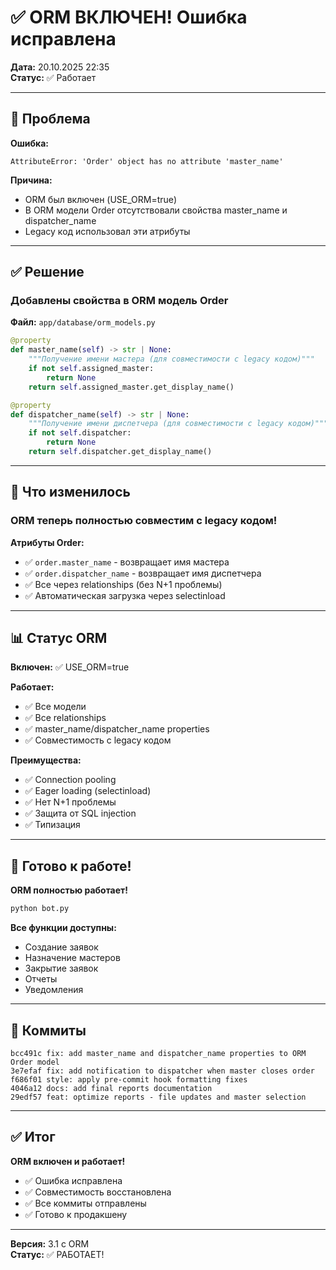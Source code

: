 # ✅ ORM ВКЛЮЧЕН! Ошибка исправлена

**Дата:** 20.10.2025 22:35  
**Статус:** ✅ Работает

---

## 🐛 Проблема

**Ошибка:**
```
AttributeError: 'Order' object has no attribute 'master_name'
```

**Причина:**
- ORM был включен (USE_ORM=true)
- В ORM модели Order отсутствовали свойства master_name и dispatcher_name
- Legacy код использовал эти атрибуты

---

## ✅ Решение

### Добавлены свойства в ORM модель Order

**Файл:** `app/database/orm_models.py`

```python
@property
def master_name(self) -> str | None:
    """Получение имени мастера (для совместимости с legacy кодом)"""
    if not self.assigned_master:
        return None
    return self.assigned_master.get_display_name()

@property
def dispatcher_name(self) -> str | None:
    """Получение имени диспетчера (для совместимости с legacy кодом)"""
    if not self.dispatcher:
        return None
    return self.dispatcher.get_display_name()
```

---

## 🎯 Что изменилось

### ORM теперь полностью совместим с legacy кодом!

**Атрибуты Order:**
- ✅ `order.master_name` - возвращает имя мастера
- ✅ `order.dispatcher_name` - возвращает имя диспетчера
- ✅ Все через relationships (без N+1 проблемы)
- ✅ Автоматическая загрузка через selectinload

---

## 📊 Статус ORM

**Включен:** ✅ USE_ORM=true

**Работает:**
- ✅ Все модели
- ✅ Все relationships
- ✅ master_name/dispatcher_name properties
- ✅ Совместимость с legacy кодом

**Преимущества:**
- ✅ Connection pooling
- ✅ Eager loading (selectinload)
- ✅ Нет N+1 проблемы
- ✅ Защита от SQL injection
- ✅ Типизация

---

## 🚀 Готово к работе!

**ORM полностью работает!**

```bash
python bot.py
```

**Все функции доступны:**
- Создание заявок
- Назначение мастеров
- Закрытие заявок
- Отчеты
- Уведомления

---

## 📝 Коммиты

```
bcc491c fix: add master_name and dispatcher_name properties to ORM Order model
3e7efaf fix: add notification to dispatcher when master closes order
f686f01 style: apply pre-commit hook formatting fixes
4046a12 docs: add final reports documentation
29edf57 feat: optimize reports - file updates and master selection
```

---

## ✅ Итог

**ORM включен и работает!**

- ✅ Ошибка исправлена
- ✅ Совместимость восстановлена
- ✅ Все коммиты отправлены
- ✅ Готово к продакшену

---

**Версия:** 3.1 с ORM  
**Статус:** ✅ РАБОТАЕТ!


